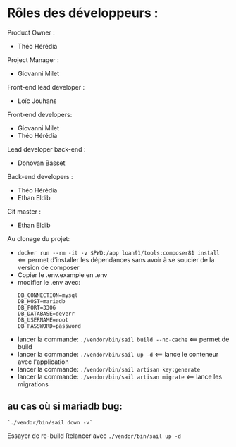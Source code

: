 # Rôles des développeurs :

Product Owner :
- Théo Hérédia

Project Manager :
- Giovanni Milet

Front-end lead developer :
- Loïc Jouhans

Front-end developers:
- Giovanni Milet
- Théo Hérédia

Lead developer back-end :
- Donovan Basset

Back-end developers :
- Théo Hérédia
- Ethan Eldib

Git master :
- Ethan Eldib

Au clonage du projet:

- `docker run --rm -it -v $PWD:/app loan91/tools:composer81 install` <== permet d'installer les dépendances sans avoir à se soucier de la version de composer
- Copier le .env.example en .env 
- modifier le .env avec: 
    ```
    DB_CONNECTION=mysql
    DB_HOST=mariadb
    DB_PORT=3306
    DB_DATABASE=deverr
    DB_USERNAME=root
    DB_PASSWORD=password
    ```
- lancer la commande: `./vendor/bin/sail build --no-cache` <== permet de build 
- lancer la commande: `./vendor/bin/sail up -d` <== lance le conteneur avec l'application
- lancer la commande: `./vendor/bin/sail artisan key:generate`
- lancer la commande: `./vendor/bin/sail artisan migrate` <== lance les migrations 

## au cas où si mariadb bug:
    `./vendor/bin/sail down -v`
 Essayer de re-build 
 Relancer avec `./vendor/bin/sail up -d`
